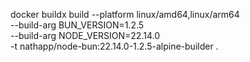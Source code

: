 

docker buildx build --platform linux/amd64,linux/arm64 \
             --build-arg BUN_VERSION=1.2.5 \
             --build-arg NODE_VERSION=22.14.0 \
             -t nathapp/node-bun:22.14.0-1.2.5-alpine-builder .  